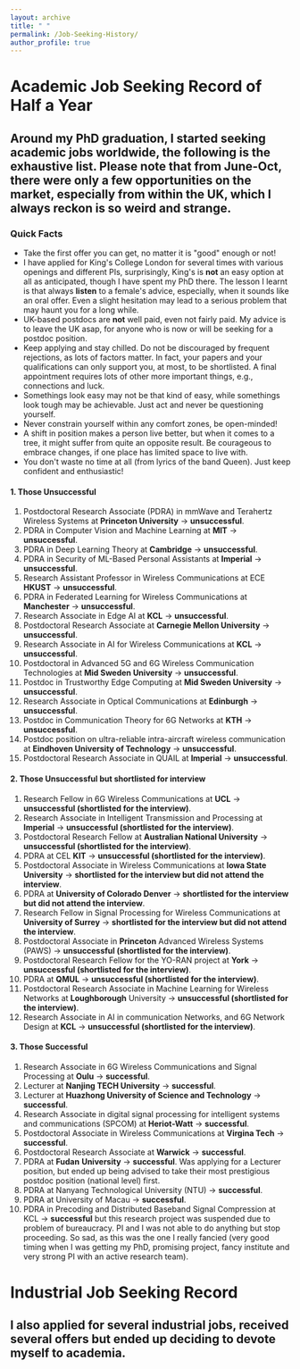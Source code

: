 ```yaml
---
layout: archive
title: " "
permalink: /Job-Seeking-History/
author_profile: true
---
```


# Academic Job Seeking Record of Half a Year
## Around my PhD graduation, I started seeking academic jobs worldwide, the following is the exhaustive list. Please note that from June-Oct, there were only a few opportunities on the market, especially from within the UK, which I always reckon is so weird and strange. 
### Quick Facts

* Take the first offer you can get, no matter it is "good" enough or not!
* I have applied for King's College London for several times with various openings and different PIs, surprisingly, King's is **not** an easy option at all as anticipated, though I have spent my PhD there. The lesson I learnt is that always **listen** to a female's advice, especially, when it sounds like an oral offer. Even a slight hesitation may lead to a serious problem that may haunt you for a long while.
* UK-based postdocs are **not** well paid, even not fairly paid. My advice is to leave the UK asap, for anyone who is now or will be seeking for a postdoc position.
* Keep applying and stay chilled. Do not be discouraged by frequent rejections, as lots of factors matter. In fact, your papers and your qualifications can only support you, at most, to be shortlisted. A final appointment requires lots of other more important things, e.g., connections and luck.
* Somethings look easy may not be that kind of easy, while somethings look tough may be achievable. Just act and never be questioning yourself.
* Never constrain yourself within any comfort zones, be open-minded!
* A shift in position makes a person live better, but when it comes to a tree, it might suffer from quite an opposite result. Be courageous to embrace changes, if one place has limited space to live with.
* You don't waste no time at all (from lyrics of the band Queen). Just keep confident and enthusiastic! 

#### 1. Those Unsuccessful
1. Postdoctoral Research Associate (PDRA) in mmWave and Terahertz Wireless Systems at **Princeton University** $\rightarrow$ **unsuccessful**. 
2. PDRA in Computer Vision and Machine Learning at **MIT** $\rightarrow$ **unsuccessful**. 
3. PDRA in Deep Learning Theory at **Cambridge** $\rightarrow$ **unsuccessful**. 
4. PDRA in Security of ML-Based Personal Assistants at **Imperial** $\rightarrow$ **unsuccessful**. 
5. Research Assistant Professor in Wireless Communications at ECE **HKUST** $\rightarrow$ **unsuccessful**. 
6. PDRA in Federated Learning for Wireless Communications at **Manchester** $\rightarrow$ **unsuccessful**. 
7. Research Associate in Edge AI at **KCL** $\rightarrow$ **unsuccessful**.
8. Postdoctoral Research Associate at **Carnegie Mellon University** $\rightarrow$ **unsuccessful**.
9. Research Associate in AI for Wireless Communications at **KCL** $\rightarrow$ **unsuccessful**.
10. Postdoctoral in Advanced 5G and 6G Wireless Communication Technologies at **Mid Sweden University** $\rightarrow$ **unsuccessful**.
11. Postdoc in Trustworthy Edge Computing at **Mid Sweden University** $\rightarrow$ **unsuccessful**.
12. Research Associate in Optical Communications at **Edinburgh** $\rightarrow$ **unsuccessful**.
13. Postdoc in Communication Theory for 6G Networks at **KTH** $\rightarrow$ **unsuccessful**.
14. Postdoc position on ultra-reliable intra-aircraft wireless communication at **Eindhoven University of Technology** $\rightarrow$ **unsuccessful**.
15. Postdoctoral Research Associate in QUAIL at **Imperial** $\rightarrow$ **unsuccessful**.

#### 2. Those Unsuccessful but shortlisted for interview
1. Research Fellow in 6G Wireless Communications at **UCL** $\rightarrow$ **unsuccessful (shortlisted for the interview)**.
2. Research Associate in Intelligent Transmission and Processing at **Imperial** $\rightarrow$ **unsuccessful (shortlisted for the interview)**.
3. Postdoctoral Research Fellow at **Australian National University** $\rightarrow$ **unsuccessful (shortlisted for the interview)**.
4. PDRA at CEL **KIT** $\rightarrow$ **unsuccessful (shortlisted for the interview)**.
5. Postdoctoral Associate in Wireless Communications at **Iowa State University** $\rightarrow$ **shortlisted for the interview but did not attend the interview**.
6. PDRA at **University of Colorado Denver** $\rightarrow$ **shortlisted for the interview but did not attend the interview**.
7. Research Fellow in Signal Processing for Wireless Communications at **University of Surrey** $\rightarrow$ **shortlisted for the interview but did not attend the interview**.
6. Postdoctoral Associate in **Princeton** Advanced Wireless Systems (PAWS) $\rightarrow$ **unsuccessful (shortlisted for the interview)**.
7. Postdoctoral Research Fellow for the YO-RAN project at **York** $\rightarrow$ **unsuccessful (shortlisted for the interview)**.
8. PDRA at **QMUL** $\rightarrow$ **unsuccessful (shortlisted for the interview)**.
9. Postdoctoral Research Associate in Machine Learning for Wireless Networks at **Loughborough** University $\rightarrow$ **unsuccessful (shortlisted for the interview)**.
10. Research Associate in AI in communication Networks, and 6G Network Design at **KCL** $\rightarrow$ **unsuccessful (shortlisted for the interview)**.

#### 3. Those Successful
1. Research Associate in 6G Wireless Communications and Signal Processing at **Oulu** $\rightarrow$ **successful**.
2. Lecturer at **Nanjing TECH University** $\rightarrow$ **successful**.
3. Lecturer at **Huazhong University of Science and Technology** $\rightarrow$ **successful**.
4. Research Associate in digital signal processing for intelligent systems and communications (SPCOM) at **Heriot-Watt** $\rightarrow$ **successful**.
5. Postdoctoral Associate in Wireless Communications at **Virgina Tech** $\rightarrow$ **successful**.
6. Postdoctoral Research Associate at **Warwick** $\rightarrow$ **successful**.
7. PDRA at **Fudan** **University** $\rightarrow$ **successful**. Was applying for a Lecturer position, but ended up being advised to take their most prestigious postdoc position (national level) first. 
8. PDRA at Nanyang Technological University (NTU) $\rightarrow$ **successful**.
9. PDRA at University of Macau $\rightarrow$ **successful**.
10. PDRA in Precoding and Distributed Baseband Signal Compression at KCL $\rightarrow$ **successful** but this research project was suspended due to problem of bureaucracy. PI and I was not able to do anything but stop proceeding. So sad, as this was the one I really fancied (very good timing when I was getting my PhD, promising project, fancy institute and very strong PI with an active research team).


# Industrial Job Seeking Record 
## I also applied for several industrial jobs, received several offers but ended up deciding to devote myself to academia.

<script type="text/javascript">
  var GOOG_FIXURL_LANG = 'en';
  var GOOG_FIXURL_SITE = '{{ site.url }}'
</script>
<script type="text/javascript"
  src="//linkhelp.clients.google.com/tbproxy/lh/wm/fixurl.js">
</script>